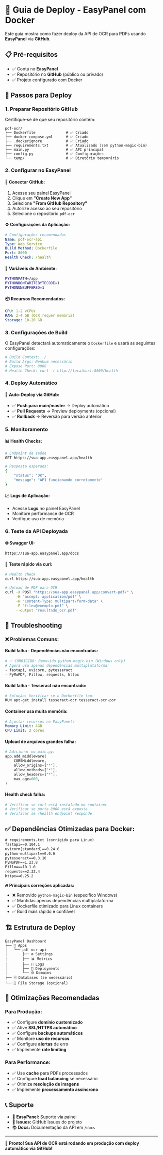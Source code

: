 # 🐳 Guia de Deploy - EasyPanel com Docker

Este guia mostra como fazer deploy da API de OCR para PDFs usando **EasyPanel** via **GitHub**.

## 📋 Pré-requisitos

- ✅ Conta no **EasyPanel**
- ✅ Repositório no **GitHub** (público ou privado)
- ✅ Projeto configurado com Docker

## 🚀 Passos para Deploy

### 1. **Preparar Repositório GitHub**

Certifique-se de que seu repositório contém:

```
pdf-ocr/
├── Dockerfile              # ✅ Criado
├── docker-compose.yml      # ✅ Criado
├── .dockerignore           # ✅ Criado
├── requirements.txt        # ✅ Atualizado (sem python-magic-bin)
├── main.py                 # ✅ API principal
├── config.py               # ✅ Configurações
└── temp/                   # ✅ Diretório temporário
```

### 2. **Configurar no EasyPanel**

#### 🔗 **Conectar GitHub:**

1. Acesse seu painel EasyPanel
2. Clique em **"Create New App"**
3. Selecione **"From GitHub Repository"**
4. Autorize acesso ao seu repositório
5. Selecione o repositório `pdf-ocr`

#### ⚙️ **Configurações da Aplicação:**

```yaml
# Configurações recomendadas
Name: pdf-ocr-api
Type: Web Service
Build Method: Dockerfile
Port: 8000
Health Check: /health
```

#### 🔧 **Variáveis de Ambiente:**

```bash
PYTHONPATH=/app
PYTHONDONTWRITEBYTECODE=1
PYTHONUNBUFFERED=1
```

#### 📦 **Recursos Recomendados:**

```yaml
CPU: 1-2 vCPUs
RAM: 2-4 GB (OCR requer memória)
Storage: 10-20 GB
```

### 3. **Configurações de Build**

O EasyPanel detectará automaticamente o `Dockerfile` e usará as seguintes configurações:

```dockerfile
# Build Context: ./
# Build Args: Nenhum necessário
# Expose Port: 8000
# Health Check: curl -f http://localhost:8000/health
```

### 4. **Deploy Automático**

#### 🔄 **Auto-Deploy via GitHub:**

- ✅ **Push para main/master** → Deploy automático
- ✅ **Pull Requests** → Preview deployments (opcional)
- ✅ **Rollback** → Reversão para versão anterior

### 5. **Monitoramento**

#### 📊 **Health Checks:**

```bash
# Endpoint de saúde
GET https://sua-app.easypanel.app/health

# Resposta esperada:
{
    "status": "OK",
    "message": "API funcionando corretamente"
}
```

#### 📈 **Logs de Aplicação:**

- Acesse **Logs** no painel EasyPanel
- Monitore performance de OCR
- Verifique uso de memória

### 6. **Teste da API Deployada**

#### 🌐 **Swagger UI:**

```
https://sua-app.easypanel.app/docs
```

#### 🧪 **Teste rápido via curl:**

```bash
# Health check
curl https://sua-app.easypanel.app/health

# Upload de PDF para OCR
curl -X POST "https://sua-app.easypanel.app/convert-pdf/" \
     -H "accept: application/pdf" \
     -H "Content-Type: multipart/form-data" \
     -F "file=@exemplo.pdf" \
     --output "resultado_ocr.pdf"
```

## 🔧 Troubleshooting

### ❌ **Problemas Comuns:**

#### **Build falha - Dependências não encontradas:**

```bash
# ✅ CORRIGIDO: Removido python-magic-bin (Windows only)
# Agora usa apenas dependências multiplataforma:
- fastapi, uvicorn, pytesseract
- PyMuPDF, Pillow, requests, httpx
```

#### **Build falha - Tesseract não encontrado:**

```bash
# Solução: Verificar se o Dockerfile tem:
RUN apt-get install tesseract-ocr tesseract-ocr-por
```

#### **Container usa muita memória:**

```yaml
# Ajustar recursos no EasyPanel:
Memory Limit: 4GB
CPU Limit: 2 cores
```

#### **Upload de arquivos grandes falha:**

```python
# Adicionar no main.py:
app.add_middleware(
    CORSMiddleware,
    allow_origins=["*"],
    allow_methods=["*"],
    allow_headers=["*"],
    max_age=600,
)
```

#### **Health check falha:**

```bash
# Verificar se curl está instalado no container
# Verificar se porta 8000 está exposta
# Verificar se /health endpoint responde
```

## ✅ **Dependências Otimizadas para Docker:**

```txt
# requirements.txt (corrigido para Linux)
fastapi==0.104.1
uvicorn[standard]==0.24.0
python-multipart==0.0.6
pytesseract==0.3.10
PyMuPDF==1.23.8
Pillow==10.1.0
requests==2.32.4
httpx==0.25.2
```

**🔥 Principais correções aplicadas:**

- ❌ Removido `python-magic-bin` (específico Windows)
- ✅ Mantidas apenas dependências multiplataforma
- ✅ Dockerfile otimizado para Linux containers
- ✅ Build mais rápido e confiável

## 🏗️ **Estrutura de Deploy**

```
EasyPanel Dashboard
├── 📱 Apps
│   └── pdf-ocr-api
│       ├── ⚙️ Settings
│       ├── 📊 Metrics
│       ├── 📝 Logs
│       ├── 🔄 Deployments
│       └── 🌐 Domains
├── 🗄️ Databases (se necessário)
└── 📁 File Storage (opcional)
```

## 🎯 **Otimizações Recomendadas**

### **Para Produção:**

- ✅ Configure **domínio customizado**
- ✅ Ative **SSL/HTTPS automático**
- ✅ Configure **backups automáticos**
- ✅ Monitore **uso de recursos**
- ✅ Configure **alertas** de erro
- ✅ Implemente **rate limiting**

### **Para Performance:**

- ✅ Use **cache** para PDFs processados
- ✅ Configure **load balancing** se necessário
- ✅ Otimize **resolução de imagens**
- ✅ Implemente **processamento assíncrono**

## 📞 **Suporte**

- 📧 **EasyPanel:** Suporte via painel
- 🐛 **Issues:** GitHub Issues do projeto
- 📚 **Docs:** Documentação da API em `/docs`

---

**🎉 Pronto! Sua API de OCR está rodando em produção com deploy automático via GitHub!**
